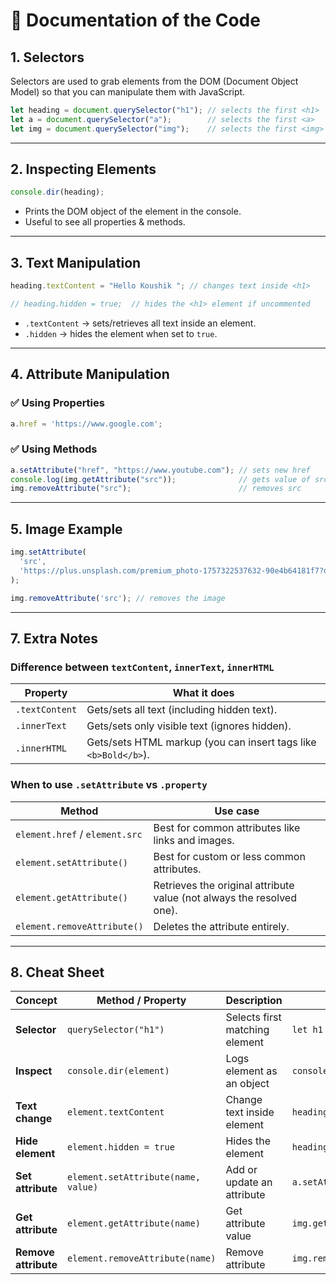 # 📘 Documentation of the Code

## 1. **Selectors**
Selectors are used to grab elements from the DOM (Document Object Model) so that you can manipulate them with JavaScript.

```js
let heading = document.querySelector("h1"); // selects the first <h1>
let a = document.querySelector("a");        // selects the first <a>
let img = document.querySelector("img");    // selects the first <img>
```

---

## 2. **Inspecting Elements**

```js
console.dir(heading);
```
- Prints the DOM object of the element in the console.  
- Useful to see all properties & methods.

---

## 3. **Text Manipulation**

```js
heading.textContent = "Hello Koushik "; // changes text inside <h1>

// heading.hidden = true;  // hides the <h1> element if uncommented
```

- `.textContent` → sets/retrieves all text inside an element.  
- `.hidden` → hides the element when set to `true`.

---

## 4. **Attribute Manipulation**

### ✅ Using **Properties**
```js
a.href = 'https://www.google.com';
```

### ✅ Using **Methods**
```js
a.setAttribute("href", "https://www.youtube.com"); // sets new href
console.log(img.getAttribute("src"));              // gets value of src
img.removeAttribute("src");                        // removes src
```

---

## 5. **Image Example**

```js
img.setAttribute(
  'src',
  'https://plus.unsplash.com/premium_photo-1757322537632-90e4b64181f7?q=80&w=1170&auto=format&fit=crop'
);

img.removeAttribute('src'); // removes the image
```


---

## 7. **Extra Notes**

### Difference between `textContent`, `innerText`, `innerHTML`
| Property       | What it does                                                                 |
|----------------|------------------------------------------------------------------------------|
| `.textContent` | Gets/sets all text (including hidden text).                                  |
| `.innerText`   | Gets/sets only visible text (ignores hidden).                                |
| `.innerHTML`   | Gets/sets HTML markup (you can insert tags like `<b>Bold</b>`).              |

### When to use `.setAttribute` vs `.property`
| Method                  | Use case                                                                 |
|--------------------------|--------------------------------------------------------------------------|
| `element.href` / `element.src` | Best for common attributes like links and images.                  |
| `element.setAttribute()` | Best for custom or less common attributes.                              |
| `element.getAttribute()` | Retrieves the original attribute value (not always the resolved one).    |
| `element.removeAttribute()` | Deletes the attribute entirely.                                      |

---
## 8. **Cheat Sheet**

| Concept             | Method / Property                     | Description                                  | Example |
|----------------------|----------------------------------------|----------------------------------------------|---------|
| **Selector**         | `querySelector("h1")`                 | Selects first matching element               | `let h1 = document.querySelector("h1")` |
| **Inspect**          | `console.dir(element)`                | Logs element as an object                    | `console.dir(heading)` |
| **Text change**      | `element.textContent`                 | Change text inside element                   | `heading.textContent = "Hello"` |
| **Hide element**     | `element.hidden = true`               | Hides the element                            | `heading.hidden = true` |
| **Set attribute**    | `element.setAttribute(name, value)`   | Add or update an attribute                   | `a.setAttribute("href","https://yt.com")` |
| **Get attribute**    | `element.getAttribute(name)`          | Get attribute value                          | `img.getAttribute("src")` |
| **Remove attribute** | `element.removeAttribute(name)`       | Remove attribute                             | `img.removeAttribute("src")` |
